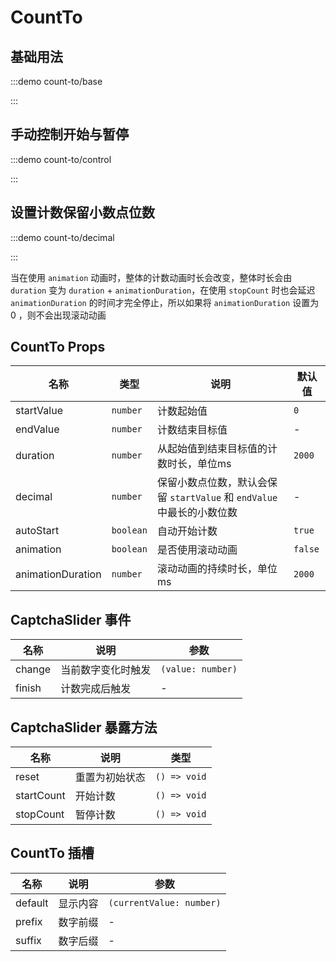 # CountTo

## 基础用法

:::demo count-to/base

:::

## 手动控制开始与暂停

:::demo count-to/control

:::

## 设置计数保留小数点位数

:::demo count-to/decimal

:::

当在使用 `animation` 动画时，整体的计数动画时长会改变，整体时长会由 `duration` 变为 `duration` + `animationDuration`，在使用 `stopCount` 时也会延迟 `animationDuration` 的时间才完全停止，所以如果将 `animationDuration` 设置为 0 ，则不会出现滚动动画

## CountTo Props

| 名称              | 类型      | 说明                                                                   | 默认值  |
| ----------------- | --------- | ---------------------------------------------------------------------- | ------- |
| startValue        | `number`  | 计数起始值                                                             | `0`     |
| endValue          | `number`  | 计数结束目标值                                                         | -       |
| duration          | `number`  | 从起始值到结束目标值的计数时长，单位ms                                 | `2000`  |
| decimal           | `number`  | 保留小数点位数，默认会保留 `startValue` 和 `endValue` 中最长的小数位数 | -       |
| autoStart         | `boolean` | 自动开始计数                                                           | `true`  |
| animation         | `boolean` | 是否使用滚动动画                                                       | `false` |
| animationDuration | `number`  | 滚动动画的持续时长，单位ms                                             | `2000`  |

## CaptchaSlider 事件

| 名称   | 说明               | 参数              |
| ------ | ------------------ | ----------------- |
| change | 当前数字变化时触发 | `(value: number)` |
| finish | 计数完成后触发     | -                 |

## CaptchaSlider 暴露方法

| 名称       | 说明           | 类型         |
| ---------- | -------------- | ------------ |
| reset      | 重置为初始状态 | `() => void` |
| startCount | 开始计数       | `() => void` |
| stopCount  | 暂停计数       | `() => void` |

## CountTo 插槽

| 名称    | 说明     | 参数                     |
| ------- | -------- | ------------------------ |
| default | 显示内容 | `(currentValue: number)` |
| prefix  | 数字前缀 | -                        |
| suffix  | 数字后缀 | -                        |
